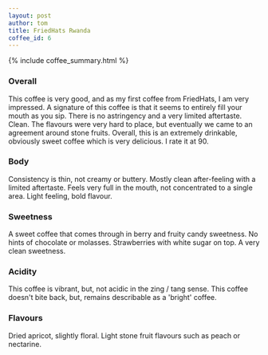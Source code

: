 ```yaml
---
layout: post
author: tom
title: FriedHats Rwanda
coffee_id: 6
---
```


{% include coffee_summary.html %}

### Overall
This coffee is very good, and as my first coffee from FriedHats, I am very impressed. A signature of this coffee is 
that it seems to entirely fill your mouth as you sip. There is no astringency and a very limited aftertaste. Clean. 
The flavours were very hard to place, but eventually we came to an agreement around stone fruits. Overall, this is 
an extremely drinkable, obviously sweet coffee which is very delicious. I rate it at 90. 

### Body
Consistency is thin, not creamy or buttery. Mostly clean after-feeling with a limited aftertaste. Feels very full 
in the mouth, not concentrated to a single area. Light feeling, bold flavour.

### Sweetness
A sweet coffee that comes through in berry and fruity candy sweetness. No hints of chocolate or molasses. 
Strawberries with white sugar on top. A very clean sweetness.

### Acidity
This coffee is vibrant, but, not acidic in the zing / tang sense. This coffee doesn't bite back, but, remains 
describable as a 'bright' coffee.

### Flavours
Dried apricot, slightly floral. Light stone fruit flavours such as peach or nectarine. 